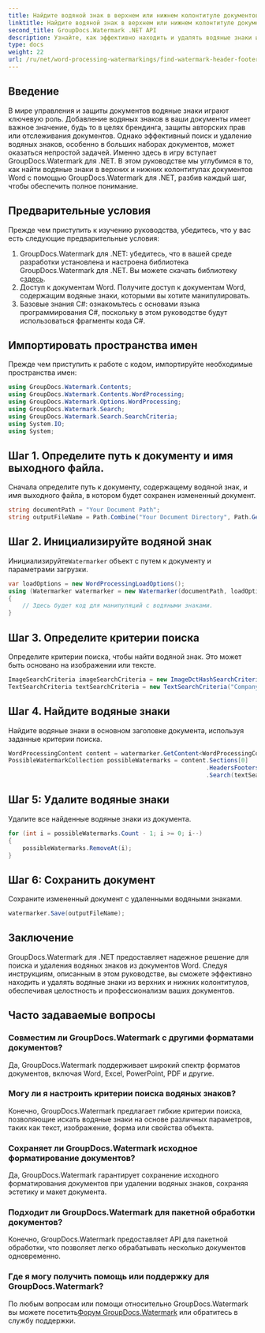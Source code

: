 ```yaml
---
title: Найдите водяной знак в верхнем или нижнем колонтитуле документов Word
linktitle: Найдите водяной знак в верхнем или нижнем колонтитуле документов Word
second_title: GroupDocs.Watermark .NET API
description: Узнайте, как эффективно находить и удалять водяные знаки из документов Word с помощью GroupDocs для .NET, обеспечивая целостность и профессионализм документов.
type: docs
weight: 22
url: /ru/net/word-processing-watermarkings/find-watermark-header-footer-word-docs/
---
```

## Введение
В мире управления и защиты документов водяные знаки играют ключевую роль. Добавление водяных знаков в ваши документы имеет важное значение, будь то в целях брендинга, защиты авторских прав или отслеживания документов. Однако эффективный поиск и удаление водяных знаков, особенно в больших наборах документов, может оказаться непростой задачей. Именно здесь в игру вступает GroupDocs.Watermark для .NET. В этом руководстве мы углубимся в то, как найти водяные знаки в верхних и нижних колонтитулах документов Word с помощью GroupDocs.Watermark для .NET, разбив каждый шаг, чтобы обеспечить полное понимание.
## Предварительные условия
Прежде чем приступить к изучению руководства, убедитесь, что у вас есть следующие предварительные условия:
1. GroupDocs.Watermark для .NET: убедитесь, что в вашей среде разработки установлена и настроена библиотека GroupDocs.Watermark для .NET. Вы можете скачать библиотеку с[здесь](https://releases.groupdocs.com/Watermark/net/).
2. Доступ к документам Word. Получите доступ к документам Word, содержащим водяные знаки, которыми вы хотите манипулировать.
3. Базовые знания C#: ознакомьтесь с основами языка программирования C#, поскольку в этом руководстве будут использоваться фрагменты кода C#.
## Импортировать пространства имен
Прежде чем приступить к работе с кодом, импортируйте необходимые пространства имен:
```csharp
using GroupDocs.Watermark.Contents;
using GroupDocs.Watermark.Contents.WordProcessing;
using GroupDocs.Watermark.Options.WordProcessing;
using GroupDocs.Watermark.Search;
using GroupDocs.Watermark.Search.SearchCriteria;
using System.IO;
using System;
```
## Шаг 1. Определите путь к документу и имя выходного файла.
Сначала определите путь к документу, содержащему водяной знак, и имя выходного файла, в котором будет сохранен измененный документ.
```csharp
string documentPath = "Your Document Path";
string outputFileName = Path.Combine("Your Document Directory", Path.GetFileName(documentPath));
```
## Шаг 2. Инициализируйте водяной знак
 Инициализируйте`Watermarker` объект с путем к документу и параметрами загрузки.
```csharp
var loadOptions = new WordProcessingLoadOptions();
using (Watermarker watermarker = new Watermarker(documentPath, loadOptions))
{
    // Здесь будет код для манипуляций с водяными знаками.
}
```
## Шаг 3. Определите критерии поиска
Определите критерии поиска, чтобы найти водяной знак. Это может быть основано на изображении или тексте.
```csharp
ImageSearchCriteria imageSearchCriteria = new ImageDctHashSearchCriteria(Constants.LogoPng);
TextSearchCriteria textSearchCriteria = new TextSearchCriteria("Company Name");
```
## Шаг 4. Найдите водяные знаки
Найдите водяные знаки в основном заголовке документа, используя заданные критерии поиска.
```csharp
WordProcessingContent content = watermarker.GetContent<WordProcessingContent>();
PossibleWatermarkCollection possibleWatermarks = content.Sections[0]
                                                        .HeadersFooters[OfficeHeaderFooterType.HeaderPrimary]
                                                        .Search(textSearchCriteria.Or(imageSearchCriteria));
```
## Шаг 5: Удалите водяные знаки
Удалите все найденные водяные знаки из документа.
```csharp
for (int i = possibleWatermarks.Count - 1; i >= 0; i--)
{
    possibleWatermarks.RemoveAt(i);
}
```
## Шаг 6: Сохранить документ
Сохраните измененный документ с удаленными водяными знаками.
```csharp
watermarker.Save(outputFileName);
```

## Заключение
GroupDocs.Watermark для .NET предоставляет надежное решение для поиска и удаления водяных знаков из документов Word. Следуя инструкциям, описанным в этом руководстве, вы сможете эффективно находить и удалять водяные знаки из верхних и нижних колонтитулов, обеспечивая целостность и профессионализм ваших документов.
## Часто задаваемые вопросы
### Совместим ли GroupDocs.Watermark с другими форматами документов?
Да, GroupDocs.Watermark поддерживает широкий спектр форматов документов, включая Word, Excel, PowerPoint, PDF и другие.
### Могу ли я настроить критерии поиска водяных знаков?
Конечно, GroupDocs.Watermark предлагает гибкие критерии поиска, позволяющие искать водяные знаки на основе различных параметров, таких как текст, изображение, форма или свойства объекта.
### Сохраняет ли GroupDocs.Watermark исходное форматирование документов?
Да, GroupDocs.Watermark гарантирует сохранение исходного форматирования документов при удалении водяных знаков, сохраняя эстетику и макет документа.
### Подходит ли GroupDocs.Watermark для пакетной обработки документов?
Конечно, GroupDocs.Watermark предоставляет API для пакетной обработки, что позволяет легко обрабатывать несколько документов одновременно.
### Где я могу получить помощь или поддержку для GroupDocs.Watermark?
 По любым вопросам или помощи относительно GroupDocs.Watermark вы можете посетить[Форум GroupDocs.Watermark](https://forum.groupdocs.com/c/watermark/19) или обратитесь в службу поддержки.